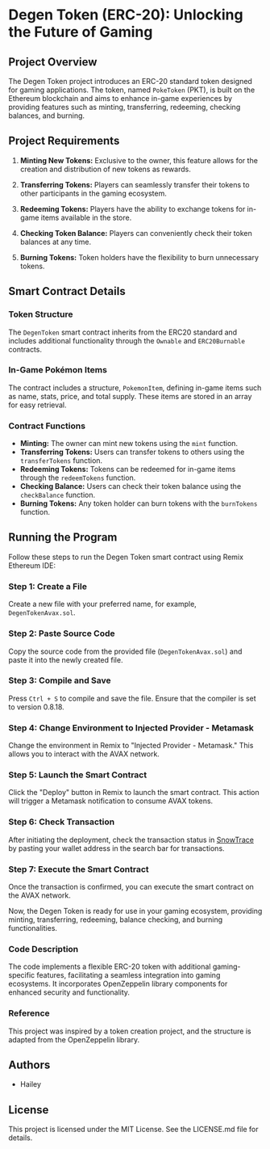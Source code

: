 # Degen Token (ERC-20): Unlocking the Future of Gaming

## Project Overview

The Degen Token project introduces an ERC-20 standard token designed for gaming applications. The token, named `PokeToken` (PKT), is built on the Ethereum blockchain and aims to enhance in-game experiences by providing features such as minting, transferring, redeeming, checking balances, and burning.

## Project Requirements

1. **Minting New Tokens:** Exclusive to the owner, this feature allows for the creation and distribution of new tokens as rewards.

2. **Transferring Tokens:** Players can seamlessly transfer their tokens to other participants in the gaming ecosystem.

3. **Redeeming Tokens:** Players have the ability to exchange tokens for in-game items available in the store.

4. **Checking Token Balance:** Players can conveniently check their token balances at any time.

5. **Burning Tokens:** Token holders have the flexibility to burn unnecessary tokens.

## Smart Contract Details

### Token Structure
The `DegenToken` smart contract inherits from the ERC20 standard and includes additional functionality through the `Ownable` and `ERC20Burnable` contracts.

### In-Game Pokémon Items
The contract includes a structure, `PokemonItem`, defining in-game items such as name, stats, price, and total supply. These items are stored in an array for easy retrieval.

### Contract Functions
- **Minting:** The owner can mint new tokens using the `mint` function.
- **Transferring Tokens:** Users can transfer tokens to others using the `transferTokens` function.
- **Redeeming Tokens:** Tokens can be redeemed for in-game items through the `redeemTokens` function.
- **Checking Balance:** Users can check their token balance using the `checkBalance` function.
- **Burning Tokens:** Any token holder can burn tokens with the `burnTokens` function.

## Running the Program

Follow these steps to run the Degen Token smart contract using Remix Ethereum IDE:

### Step 1: Create a File
Create a new file with your preferred name, for example, `DegenTokenAvax.sol`.

### Step 2: Paste Source Code
Copy the source code from the provided file (`DegenTokenAvax.sol`) and paste it into the newly created file.

### Step 3: Compile and Save
Press `Ctrl + S` to compile and save the file. Ensure that the compiler is set to version 0.8.18.

### Step 4: Change Environment to Injected Provider - Metamask
Change the environment in Remix to "Injected Provider - Metamask." This allows you to interact with the AVAX network.

### Step 5: Launch the Smart Contract
Click the "Deploy" button in Remix to launch the smart contract. This action will trigger a Metamask notification to consume AVAX tokens.

### Step 6: Check Transaction
After initiating the deployment, check the transaction status in [SnowTrace](https://testnet.snowtrace.io/) by pasting your wallet address in the search bar for transactions.

### Step 7: Execute the Smart Contract
Once the transaction is confirmed, you can execute the smart contract on the AVAX network.

Now, the Degen Token is ready for use in your gaming ecosystem, providing minting, transferring, redeeming, balance checking, and burning functionalities.


### Code Description
The code implements a flexible ERC-20 token with additional gaming-specific features, facilitating a seamless integration into gaming ecosystems. It incorporates OpenZeppelin library components for enhanced security and functionality.

### Reference
This project was inspired by a token creation project, and the structure is adapted from the OpenZeppelin library.

## Authors
- Hailey

## License
This project is licensed under the MIT License. See the LICENSE.md file for details.
